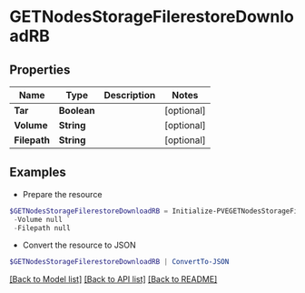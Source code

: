 # GETNodesStorageFilerestoreDownloadRB
## Properties

Name | Type | Description | Notes
------------ | ------------- | ------------- | -------------
**Tar** | **Boolean** |  | [optional] 
**Volume** | **String** |  | [optional] 
**Filepath** | **String** |  | [optional] 

## Examples

- Prepare the resource
```powershell
$GETNodesStorageFilerestoreDownloadRB = Initialize-PVEGETNodesStorageFilerestoreDownloadRB  -Tar null `
 -Volume null `
 -Filepath null
```

- Convert the resource to JSON
```powershell
$GETNodesStorageFilerestoreDownloadRB | ConvertTo-JSON
```

[[Back to Model list]](../README.md#documentation-for-models) [[Back to API list]](../README.md#documentation-for-api-endpoints) [[Back to README]](../README.md)

